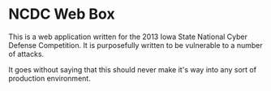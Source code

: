 NCDC Web Box
============

This is a web application written for the 2013 Iowa State National Cyber Defense Competition.  It is purposefully written to be vulnerable to a number of attacks.

It goes without saying that this should never make it's way into any sort of production environment.  
